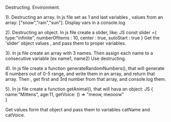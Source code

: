 Destructing.
Environment.

1). Destructing an array.
In js file set as 1 and last variables , values from an array: ["snow","rain","sun"].
Display vars in a console.log

2). Destructing an object.
In js file create a slider, like:
JS
const slider ={
    type:"infinite", 
    numberOfItems : 10,
    center : true,
    sutoStart : true
    }
Get the 'slider' object values , and pass them to proper variables.

3). In js file create an array with 3 names. Then assign each name to a consecutive variable (ex name1, name2)
Use destructing.

4). In js file create a function generateRandomNumbers(), that will generate 6 numbers out of 0-5 range, and write them in an array, and return that array.
Then , get first and 3rd number from that array, and console.log them.

5). In js file create a function getAnimal(), that will hava an object:
JS
{
    name:"Mittens",
    age:11,
    getVoice: () => "meow, meooow"   
}

Get values form that object and pass them to variables catName and catVoice.